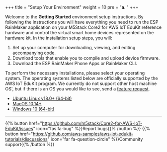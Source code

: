 +++
title = "Setup Your Environment"
weight = 10
pre = "<b>a. </b>"
+++

Welcome to the **Getting Started** environment setup instructions. By following the instructions you will have everything you need to run the ESP RainMaker application on your M5Stack Core2 for AWS IoT EduKit reference hardware and control the virtual smart home devices represented on the hardware kit. In the installation setup steps, you will:
1) Set up your computer for downloading, viewing, and editing accompanying code.
2) Download tools that enable you to compile and upload device firmware.
3) Download the ESP RainMaker Phone Apps or RainMaker CLI.

To perform the necessary installations, please select your operating system. The operating systems listed below are officially supported by the AWS IoT EduKit program. We currently do not support other host machine OS', but if there is an OS you would like to see, send a [feature request](https://github.com/aws-samples/aws-iot-edukit-tutorials/issues/new?assignees=rashedtalukder&labels=feature+request&template=feature_request.md&title=%5BFEATURE%5D).

- [Ubuntu Linux v18.0+ (64-bit)](prerequisites/linux.html)
- [MacOS 10.14+](macOS/_index.en.md)
- [Windows 10 (64-bit)](Windows/_index.en.md)

---
{{% button href="https://github.com/m5stack/Core2-for-AWS-IoT-EduKit/issues" icon="fas fa-bug" %}}Report bugs{{% /button %}} {{% button href="https://github.com/aws-samples/aws-iot-edukit-tutorials/discussions" icon="far fa-question-circle" %}}Community support{{% /button %}}